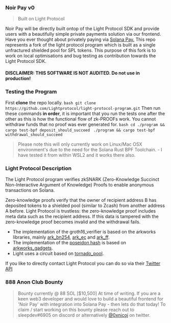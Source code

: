 ### Noir Pay v0
> Built on Light Protocol

Noir Pay will be directly built ontop of the Light Protocol SDK and provide users with a beautifully simple private payments solution via our frontend. Have you ever thought about privately paying via [Solana Pay.](https://github.com/solana-labs/solana-pay/) This repo represents a fork of the light protocol program which is built as a single unfractured shielded pool for SPL tokens. This purpose of this fork is to work on local optimisations and bug testing as contribution towards the Light Protocol SDK. 

#### DISCLAIMER: THIS SOFTWARE IS NOT AUDITED. Do not use in production!

### Testing the Program
First **clone** the repo locally. 
```bash git clone https://github.com/Lightprotocol/light-protocol-program.git```
Then run these commands **in order**, it is important that you run the tests one after the other as this is how the functional flow of zk-PROOFs work. You cannot withdraw funds that no proof was ever generated for. 
```bash cd ./program && cargo test-bpf deposit_should_succeed```
``` ./program && cargo test-bpf withdrawal_should_succeed```
> Please note this will only currently work on Linux/Mac OSX environment's due to the need for the Solana Rust BPF Toolchain. - I have tested it from within WSL2 and it works there also. 

### Light Protocol Description

The Light Protocol program verifies zkSNARK (Zero-Knowledge Succinct Non-Interactive Argument of Knowledge) Proofs to enable anonymous transactions on Solana. 

Zero-knowledge proofs verify that the owner of recipient address B has deposited tokens to a shielded pool (similar to Zcash) from another address A before.
Light Protocol is trustless: the zero-knowledge proof includes meta data such as the recipient address. If this data is tampered with the zero-knowledge proof becomes invalid and the withdrawal fails.

- The implementation of the groth16_verifier is based on the arkworks libraries, mainly [ark_bn254](https://docs.rs/ark-bn254/0.3.0/ark_bn254/), [ark_ec](https://docs.rs/ark-ec/0.3.0/ark_ec/) and [ark_ff](https://docs.rs/ark-ff/0.3.0/ark_ff/).
- The implementation of the [poseidon hash](https://docs.rs/arkworks-gadgets/0.3.14/arkworks_gadgets/poseidon/circom/index.html) is based on [arkworks_gadgets](https://github.com/webb-tools/arkworks-gadgets).
- Light uses a circuit based on [tornado_pool](https://github.com/tornadocash/tornado-pool/tree/onchain-tree/circuits).

If you like to directly contact Light Protocol you can do so via their [Twitter API](https://twitter.com/LightProtocol)

### 888 Anon Club Bounty
> Bounty currently @ 88 SOL [$10,500] At time of writing. 
If you are a keen web3 developer and would love to build a beautiful frontend for 'Noir Pay' with integration into Solana Pay - then lets do that today! 
To claim / start working on this bounty please reach out to sleepdev#6905 on discord or alternatively [@0xnicoj](https://twitter.com/0xnicoj) on twitter. 